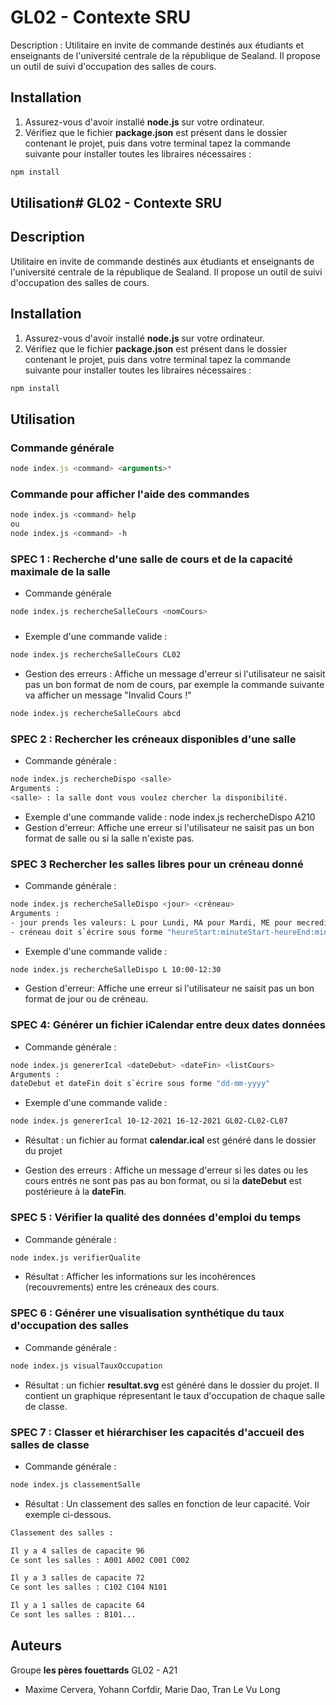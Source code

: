# GL02 - Contexte SRU

Description : Utilitaire en invite de commande destinés aux étudiants et enseignants de l'université centrale de la république de Sealand. Il propose un outil de suivi d'occupation des salles de
cours.

## Installation

1. Assurez-vous d'avoir installé **node.js** sur votre ordinateur.
2. Vérifiez que le fichier **package.json** est présent dans le dossier contenant le projet, puis dans votre terminal tapez la commande suivante pour installer toutes les libraires nécessaires :
```bash
npm install
```


## Utilisation# GL02 - Contexte SRU


## Description 
 Utilitaire en invite de commande destinés aux étudiants et enseignants de l'université centrale de la république de Sealand. Il propose un outil de suivi d'occupation des salles de
cours.
## Installation

1. Assurez-vous d'avoir installé **node.js** sur votre ordinateur.
2. Vérifiez que le fichier **package.json** est présent dans le dossier contenant le projet, puis dans votre terminal tapez la commande suivante pour installer toutes les libraires nécessaires :
```bash
npm install
```


## Utilisation
### Commande générale
```javascript
node index.js <command> <arguments>*
```
### Commande pour afficher l'aide des commandes
```bash
node index.js <command> help
ou 
node index.js <command> -h
```
### SPEC 1 : Recherche d'une salle de cours et de la capacité maximale de la salle
- Commande générale
```bash
node index.js rechercheSalleCours <nomCours>
```
### 
- Exemple d'une commande valide :
```bash
node index.js rechercheSalleCours CL02
```
 - Gestion des erreurs : Affiche un message d'erreur si l'utilisateur ne saisit pas un bon format de nom de cours, par exemple la commande suivante va afficher un message "Invalid Cours !"  ​
```bash 
node index.js rechercheSalleCours abcd
```
### SPEC 2 : Rechercher les créneaux disponibles d'une salle
- Commande générale : 

```bash
node index.js rechercheDispo <salle>
Arguments :
<salle> : la salle dont vous voulez chercher la disponibilité.
```
- Exemple d'une commande valide :
node index.js rechercheDispo A210
- Gestion d'erreur: Affiche une erreur si l'utilisateur ne saisit pas un bon format de salle ou si la salle n'existe pas.

### SPEC 3 Rechercher les salles libres pour un créneau donné
- Commande générale : 
```bash
node index.js rechercheSalleDispo <jour> <créneau>
Arguments :
- jour prends les valeurs: L pour Lundi, MA pour Mardi, ME pour mecredi, ... /J/V/S/D
- créneau doit s`écrire sous forme "heureStart:minuteStart-heureEnd:minuteEnd"
```
- Exemple d'une commande valide :
```bash
node index.js rechercheSalleDispo L 10:00-12:30
```
- Gestion d'erreur: Affiche  une erreur si l'utilisateur ne saisit pas un bon format de jour ou de créneau.
### SPEC 4: Générer un fichier iCalendar entre deux dates données
- Commande générale : 
```bash
node index.js genererIcal <dateDebut> <dateFin> <listCours>
Arguments :
dateDebut et dateFin doit s`écrire sous forme "dd-mm-yyyy"
```
- Exemple d'une commande valide :
```bash
node index.js genererIcal 10-12-2021 16-12-2021 GL02-CL02-CL07
```
- Résultat : un fichier au format **calendar.ical** est généré dans le dossier du projet 

- Gestion des erreurs : Affiche un message d'erreur si les dates ou les cours entrés ne sont pas pas au bon format, ou si la **dateDebut** est postérieure à la **dateFin**.

### SPEC 5 : Vérifier la qualité des données d'emploi du temps
- Commande générale : 
```bash
node index.js verifierQualite
```
- Résultat : Afficher les informations sur les incohérences (recouvrements) entre les créneaux des cours.

### SPEC 6 : Générer une visualisation synthétique du taux d'occupation des salles
- Commande générale : 
```bash
node index.js visualTauxOccupation
```
- Résultat : un fichier **resultat.svg** est généré dans le dossier du projet. Il contient un graphique répresentant le taux d'occupation de chaque salle de classe.

### SPEC 7 : Classer et hiérarchiser les capacités d'accueil des salles de classe
- Commande générale : 
```bash
node index.js classementSalle
```
- Résultat : Un classement des salles en fonction de leur capacité. Voir exemple ci-dessous.
```bash
Classement des salles :

Il y a 4 salles de capacite 96
Ce sont les salles : A001 A002 C001 C002

Il y a 3 salles de capacite 72
Ce sont les salles : C102 C104 N101

Il y a 1 salles de capacite 64
Ce sont les salles : B101...
```

## Auteurs
Groupe **les pères fouettards**  GL02 - A21
 * Maxime Cervera, Yohann Corfdir, Marie Dao, Tran Le Vu Long 

